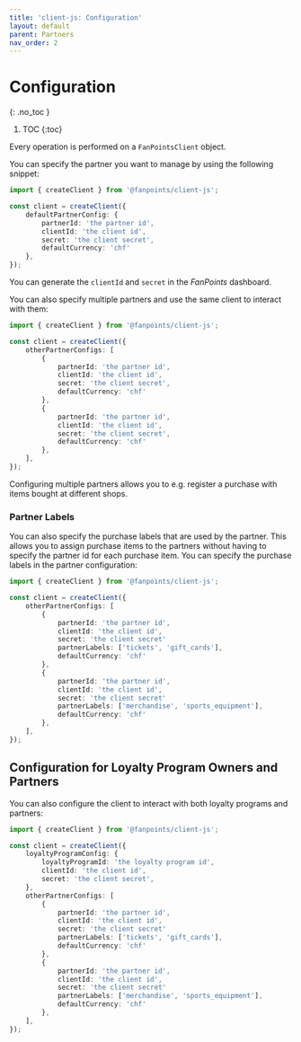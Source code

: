 ```yaml
---
title: 'client-js: Configuration'
layout: default
parent: Partners
nav_order: 2
---
```


# Configuration
{: .no_toc }

1. TOC
{:toc}

Every operation is performed on a `FanPointsClient` object.

You can specify the partner you want to manage by using the following snippet:

```typescript
import { createClient } from '@fanpoints/client-js';

const client = createClient({
    defaultPartnerConfig: {
        partnerId: 'the partner id',
        clientId: 'the client id',
        secret: 'the client secret',
        defaultCurrency: 'chf'
    },
});
```

You can generate the `clientId` and `secret` in the *FanPoints* dashboard.

You can also specify multiple partners and use the same client to interact with them:

```typescript
import { createClient } from '@fanpoints/client-js';

const client = createClient({
    otherPartnerConfigs: [
        {
            partnerId: 'the partner id',
            clientId: 'the client id',
            secret: 'the client secret',
            defaultCurrency: 'chf'
        },
        {
            partnerId: 'the partner id',
            clientId: 'the client id',
            secret: 'the client secret',
            defaultCurrency: 'chf'
        },
    ],
});
```

Configuring multiple partners allows you to e.g. register a purchase with items bought at different shops.

### Partner Labels

You can also specify the purchase labels that are used by the partner. This allows you to assign purchase items to the partners without having to specify the partner id for each purchase item. You can specify the purchase labels in the partner configuration:

```typescript
import { createClient } from '@fanpoints/client-js';

const client = createClient({
    otherPartnerConfigs: [
        {
            partnerId: 'the partner id',
            clientId: 'the client id',
            secret: 'the client secret'
            partnerLabels: ['tickets', 'gift_cards'],
            defaultCurrency: 'chf'
        },
        {
            partnerId: 'the partner id',
            clientId: 'the client id',
            secret: 'the client secret'
            partnerLabels: ['merchandise', 'sports_equipment'],
            defaultCurrency: 'chf'
        },
    ],
});
```

## Configuration for Loyalty Program Owners and Partners

You can also configure the client to interact with both loyalty programs and partners:

```typescript
import { createClient } from '@fanpoints/client-js';

const client = createClient({
    loyaltyProgramConfig: {
        loyaltyProgramId: 'the loyalty program id',
        clientId: 'the client id',
        secret: 'the client secret',
    },
    otherPartnerConfigs: [
        {
            partnerId: 'the partner id',
            clientId: 'the client id',
            secret: 'the client secret'
            partnerLabels: ['tickets', 'gift_cards'],
            defaultCurrency: 'chf'
        },
        {
            partnerId: 'the partner id',
            clientId: 'the client id',
            secret: 'the client secret'
            partnerLabels: ['merchandise', 'sports_equipment'],
            defaultCurrency: 'chf'
        },
    ],
});
```